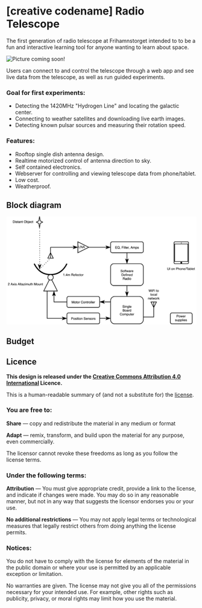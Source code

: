 # [creative codename] Radio Telescope

The first generation of radio telescope at Frihamnstorget intended to to be a fun and interactive learning tool for anyone wanting to learn about space.

![Picture coming soon!](#)

Users can connect to and control the telescope through a web app and see live data from the telescope, as well as run guided experiments.

### Goal for first experiments:

- Detecting the 1420MHz "Hydrogen Line" and locating the galactic center.
- Connecting to weather satellites and downloading live earth images.
- Detecting known pulsar sources and measuring their rotation speed.

### Features:

- Rooftop single dish antenna design.
- Realtime motorized control of antenna direction to sky.
- Self contained electronics.
- Webserver for controlling and viewing telescope data from phone/tablet.
- Low cost.
- Weatherproof.

## Block diagram

![Frihamnstorget radio telescope architecture block diagram](images/block-diagram.png)

## Budget 



## Licence

**This design is released under the [Creative Commons Attribution 4.0 International](https://creativecommons.org/licenses/by/4.0/) Licence.**

This is a human-readable summary of (and not a substitute for) the [license](https://creativecommons.org/licenses/by/4.0/legalcode).

### You are free to:

**Share** — copy and redistribute the material in any medium or format

**Adapt** — remix, transform, and build upon the material
for any purpose, even commercially.

The licensor cannot revoke these freedoms as long as you follow the license terms.

### Under the following terms:

**Attribution** — You must give appropriate credit, provide a link to the license, and indicate if changes were made. You may do so in any reasonable manner, but not in any way that suggests the licensor endorses you or your use.

**No additional restrictions** — You may not apply legal terms or technological measures that legally restrict others from doing anything the license permits.

### Notices:

You do not have to comply with the license for elements of the material in the public domain or where your use is permitted by an applicable exception or limitation.

No warranties are given. The license may not give you all of the permissions necessary for your intended use. For example, other rights such as publicity, privacy, or moral rights may limit how you use the material.